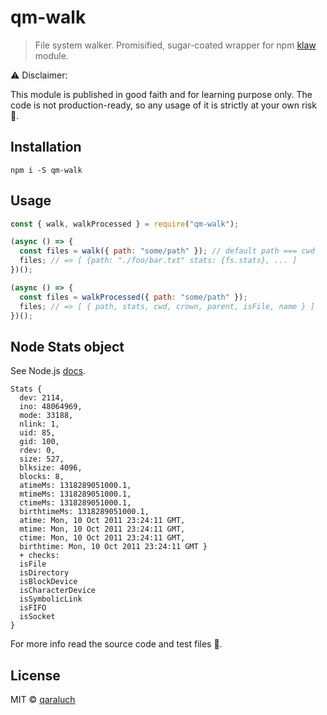 # qm-walk

> File system walker. Promisified, sugar-coated wrapper for npm [klaw](https://github.com/jprichardson/node-klaw) module.

:warning: Disclaimer:

This module is published in good faith and for learning purpose only. The code is not production-ready, so any usage of it is strictly at your own risk :see_no_evil:.

## Installation

```
npm i -S qm-walk
```

## Usage

```js
const { walk, walkProcessed } = require("qm-walk");

(async () => {
  const files = walk({ path: "some/path" }); // default path === cwd
  files; // => [ {path: "./foo/bar.txt" stats: {fs.stats}, ... ]
})();

(async () => {
  const files = walkProcessed({ path: "some/path" });
  files; // => [ { path, stats, cwd, crown, parent, isFile, name } ]
})();
```

## Node Stats object

See Node.js [docs](https://nodejs.org/docs/latest/api/fs.html#fs_class_fs_stats).

```
Stats {
  dev: 2114,
  ino: 48064969,
  mode: 33188,
  nlink: 1,
  uid: 85,
  gid: 100,
  rdev: 0,
  size: 527,
  blksize: 4096,
  blocks: 8,
  atimeMs: 1318289051000.1,
  mtimeMs: 1318289051000.1,
  ctimeMs: 1318289051000.1,
  birthtimeMs: 1318289051000.1,
  atime: Mon, 10 Oct 2011 23:24:11 GMT,
  mtime: Mon, 10 Oct 2011 23:24:11 GMT,
  ctime: Mon, 10 Oct 2011 23:24:11 GMT,
  birthtime: Mon, 10 Oct 2011 23:24:11 GMT }
  + checks:
  isFile
  isDirectory
  isBlockDevice
  isCharacterDevice
  isSymbolicLink
  isFIFO
  isSocket
}
```

For more info read the source code and test files :page_facing_up:.

## License

MIT © [qaraluch](https://github.com/qaraluch)
